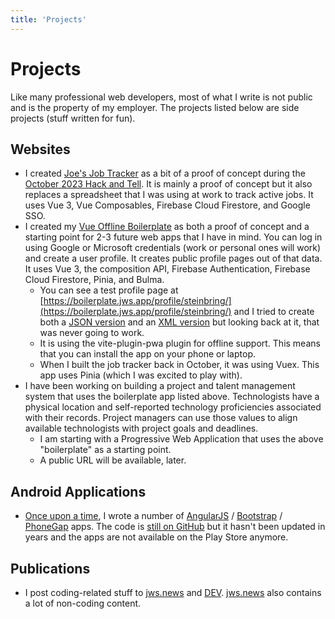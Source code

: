 ```yaml
---
title: 'Projects'
---
```

# Projects

Like many professional web developers, most of what I write is not public and is the property of my employer.  The projects listed below are side projects (stuff written for fun).

## Websites
* I created [Joe's Job Tracker](https://joes-job-tracker.web.app/) as a bit of a proof of concept during the [October 2023 Hack and Tell](https://hackandtell.rocks/events/2023-10/). It is mainly a proof of concept but it also replaces a spreadsheet that I was using at work to track active jobs.  It uses Vue 3, Vue Composables, Firebase Cloud Firestore, and Google SSO.
* I created my [Vue Offline Boilerplate](https://boilerplate.jws.app/) as both a proof of concept and a starting point for 2-3 future web apps that I have in mind.  You can log in using Google or Microsoft credentials (work or personal ones will work) and create a user profile.  It creates public profile pages out of that data.  It uses Vue 3, the composition API, Firebase Authentication, Firebase Cloud Firestore, Pinia, and Bulma.
	* You can see a test profile page at [https://boilerplate.jws.app/profile/steinbring/](https://boilerplate.jws.app/profile/steinbring/) and I tried to create both a [JSON version](https://boilerplate.jws.app/profile/steinbring/json) and an [XML version](https://boilerplate.jws.app/profile/steinbring/xml) but looking back at it, that was never going to work.
	* It is using the vite-plugin-pwa plugin for offline support.  This means that you can install the app on your phone or laptop.
	* When I built the job tracker back in October, it was using Vuex. This app uses Pinia (which I was excited to play with).
* I have been working on building a project and talent management system that uses the boilerplate app listed above.  Technologists have a physical location and self-reported technology proficiencies associated with their records.  Project managers can use those values to align available technologists with project goals and deadlines.
	* I am starting with a Progressive Web Application that uses the above "boilerplate" as a starting point.
	* A public URL will be available, later.

## Android Applications
* [Once upon a time](https://github.com/steinbring?utf8=%E2%9C%93&tab=repositories&q=&type=archived&language=), I wrote a number of [AngularJS](https://angularjs.org/) / [Bootstrap](https://getbootstrap.com/) / [PhoneGap](https://phonegap.com/) apps.  The code is [still on GitHub](https://github.com/steinbring/PocketSteinbring) but it hasn't been updated in years and the apps are not available on the Play Store anymore.

## Publications

* I post coding-related stuff to [jws.news](https://jws.news/category/coding/) and [DEV](https://dev.to/steinbring/).  [jws.news](https://jws.news) also contains a lot of non-coding content.
